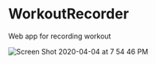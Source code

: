 # WorkoutRecorder
Web app for recording workout

![Screen Shot 2020-04-04 at 7 54 46 PM](https://user-images.githubusercontent.com/52692945/78995847-3ac05380-7b7e-11ea-9b58-6788ce05dc77.png)
